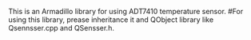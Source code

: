 This is an Armadillo library for using ADT7410 temperature sensor.
#For using this library, prease inheritance it and QObject library like Qsennsser.cpp and QSensser.h.
